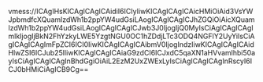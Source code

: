 vmess://ICAgIHsKICAgICAgICAidiI6ICIyIiwKICAgICAgICAicHMiOiAid3VsYWJpbmdfcXQuamlzdWh1b2ppYW4udGsiLAogICAgICAgICJhZGQiOiAicXQuamlzdWh1b2ppYW4udGsiLAogICAgICAgICJwb3J0IjogIjQ0MyIsCiAgICAgICAgImlkIjogIjBkN2FhYzkyLWE5YzgtNGU0OC1hZDdjLTc3ODQ4NGFlY2UyYiIsCiAgICAgICAgImFpZCI6ICI0IiwKICAgICAgICAibmV0IjogIndzIiwKICAgICAgICAidHlwZSI6ICJub25lIiwKICAgICAgICAiaG9zdCI6ICJxdC5qaXN1aHVvamlhbi50ayIsCiAgICAgICAgInBhdGgiOiAiL2EzM2UxZWExLyIsCiAgICAgICAgInRscyI6ICJ0bHMiCiAgICB9Cg==
